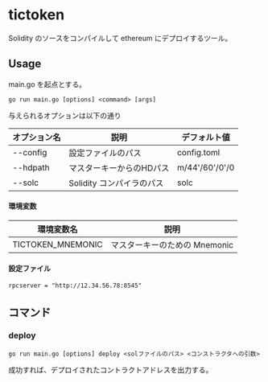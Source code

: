 # tictoken

Solidity のソースをコンパイルして ethereum にデプロイするツール。

## Usage

main.go を起点とする。

```shell
go run main.go [options] <command> [args]
```

与えられるオプションは以下の通り

| オプション名 | 説明                      | デフォルト値   |
| ------------ | ------------------------- | -------------- |
| --config     | 設定ファイルのパス        | config.toml    |
| --hdpath     | マスターキーからのHDパス  | m/44'/60'/0'/0 |
| --solc       | Solidity コンパイラのパス | solc           |



#### 環境変数

| 環境変数名        | 説明                          |
| ----------------- | ----------------------------- |
| TICTOKEN_MNEMONIC | マスターキーのための Mnemonic |



#### 設定ファイル

```
rpcserver = "http://12.34.56.78:8545"
```



## コマンド

### deploy

```shell
go run main.go [options] deploy <solファイルのパス> <コンストラクタへの引数>
```

成功すれば、デプロイされたコントラクトアドレスを出力する。

